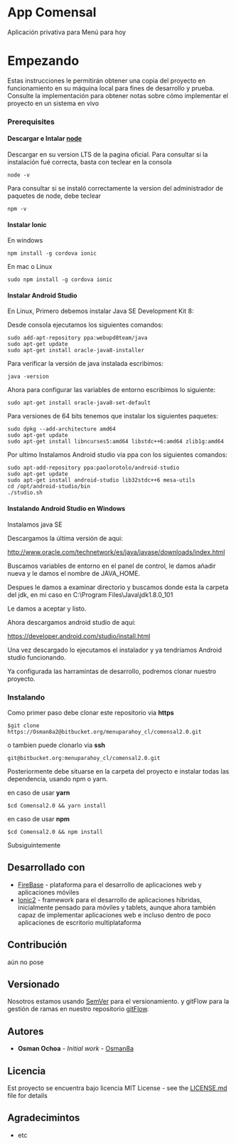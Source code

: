 # App Comensal
Aplicación privativa para Menú para hoy
# Empezando

Estas instrucciones le permitirán obtener una copia del proyecto en funcionamiento en su máquina local para fines de desarrollo y prueba. Consulte la implementación para obtener notas sobre cómo implementar el proyecto en un sistema en vivo

### Prerequisites

#### Descargar e Intalar [node](https://nodejs.org/es/) 

Descargar en su version LTS de la pagina oficial. Para consultar si la instalación fué correcta, basta con teclear en la consola

```
node -v 
```
Para consultar si se instaló correctamente la version del administrador de paquetes de node, debe teclear

```
npm -v 
```

#### Instalar Ionic

En windows

```
npm install -g cordova ionic
```
En mac o Linux

```
sudo npm install -g cordova ionic
```

#### Instalar Android Studio 

En Linux, Primero debemos instalar Java SE Development Kit 8:

Desde consola ejecutamos los siguientes comandos:

```
sudo add-apt-repository ppa:webupd8team/java
sudo apt-get update
sudo apt-get install oracle-java8-installer
```

Para verificar la versión de java instalada escribimos:  

```
java -version
```

Ahora para configurar las variables de entorno escribimos lo siguiente:
```
sudo apt-get install oracle-java8-set-default
```

Para versiones de 64 bits tenemos que instalar los siguientes paquetes:

```
sudo dpkg --add-architecture amd64
sudo apt-get update
sudo apt-get install libncurses5:amd64 libstdc++6:amd64 zlib1g:amd64
```

Por ultimo Instalamos Android studio via ppa con los siguientes comandos:

```
sudo apt-add-repository ppa:paolorotolo/android-studio
sudo apt-get update
sudo apt-get install android-studio lib32stdc++6 mesa-utils
cd /opt/android-studio/bin
./studio.sh
```

#### Instalando Android Studio en Windows 

Instalamos java SE

Descargamos la última versión de aqui:

http://www.oracle.com/technetwork/es/java/javase/downloads/index.html

Buscamos variables de entorno en el panel de control, le damos añadir nueva y le damos el nombre de JAVA_HOME.

Despues le damos a examinar directorio y buscamos donde esta la carpeta del jdk, en mi caso en C:\Program Files\Java\jdk1.8.0_101

Le damos a aceptar y listo.

Ahora descargamos android studio de aquí:

https://developer.android.com/studio/install.html

Una vez descargado lo ejecutamos el instalador y ya tendríamos Android studio funcionando.

Ya configurada las harramintas de desarrollo, podremos clonar nuestro proyecto.

### Instalando 

Como primer paso debe clonar este repositorio via **https**

```
$git clone https://Osman8a2@bitbucket.org/menuparahoy_cl/comensal2.0.git
```

o tambien puede clonarlo via **ssh**

```
git@bitbucket.org:menuparahoy_cl/comensal2.0.git
```

Posteriormente debe situarse en la carpeta del proyecto e instalar todas las dependencia, usando npm o yarn. 

en caso de usar **yarn** 
```
$cd Comensal2.0 && yarn install
```
en caso de usar **npm** 
```
$cd Comensal2.0 && npm install
```

Subsiguintemente 

## Desarrollado con 

* [FireBase](https://firebase.google.com/?hl=es-419) -  plataforma para el desarrollo de aplicaciones web y aplicaciones móviles
* [Ionic2](https://ionicframework.com/docs/intro/installation/) - framework para el desarrollo de aplicaciones híbridas, inicialmente pensado para móviles y tablets, aunque ahora también capaz de implementar aplicaciones web e incluso dentro de poco aplicaciones de escritorio multiplataforma


## Contribución

aún no pose

## Versionado

Nosotros estamos usando [SemVer](http://semver.org/) para el versionamiento. y gitFlow para la gestión de ramas en nuestro repositorio [gitFlow](https://danielkummer.github.io/git-flow-cheatsheet/). 

## Autores

* **Osman Ochoa** - *Initial work* - [Osman8a](https://github.com/Osman8a)


## Licencia

Est proyecto se encuentra bajo licencia MIT License - see the [LICENSE.md](LICENSE.md) file for details

## Agradecimintos


* etc